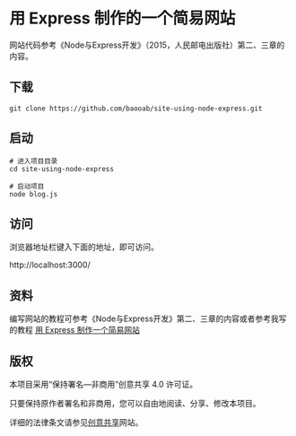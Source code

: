 # 用 Express 制作的一个简易网站

网站代码参考《Node与Express开发》（2015，人民邮电出版社）第二、三章的内容。

## 下载

```
git clone https://github.com/baooab/site-using-node-express.git
```

## 启动

```
# 进入项目目录
cd site-using-node-express

# 启动项目
node blog.js
```

## 访问

浏览器地址栏键入下面的地址，即可访问。

http://localhost:3000/ 

## 资料

编写网站的教程可参考《Node与Express开发》第二、三章的内容或者参考我写的教程 [用 Express 制作一个简易网站](http://baooab.com/blog/blog-detail.php?blog_id=137 "用 Express 制作一个简易网站")

## 版权

本项目采用“保持署名—非商用”创意共享 4.0 许可证。

只要保持原作者署名和非商用，您可以自由地阅读、分享、修改本项目。

详细的法律条文请参见[创意共享](https://creativecommons.org/licenses/by-nc/4.0/ "创意共享 4.0 许可证")网站。
